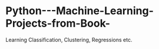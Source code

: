 # Python---Machine-Learning-Projects-from-Book-

Learning Classification, Clustering, Regressions etc. 
